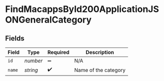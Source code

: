 # FindMacappsById200ApplicationJSONGeneralCategory


## Fields

| Field                | Type                 | Required             | Description          |
| -------------------- | -------------------- | -------------------- | -------------------- |
| `id`                 | *number*             | :heavy_minus_sign:   | N/A                  |
| `name`               | *string*             | :heavy_check_mark:   | Name of the category |